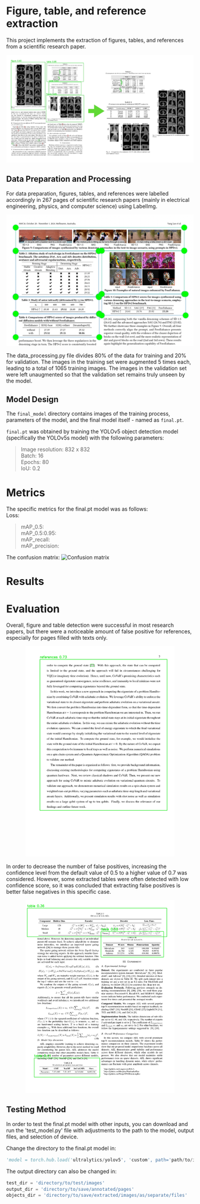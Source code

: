 # Figure, table, and reference extraction 
This project implements the extraction of figures, tables, and references from a scientific research paper. 

![Introduction](Figures/process.jpg)

## Data Preparation and Processing 
For data preparation, figures, tables, and references were labelled accordingly in 267 pages of scientific research papers (mainly in electrical engineering, physics, and computer science) using LabelImg. 

<p align="center">
  <img src="Figures/data_prep.png" width="600">
</p>



The data_processing.py file divides 80% of the data for training and 20% for validation. 
The images in the training set were augmented 5 times each, leading to a total of 1065 training images. The images in the validation set were left unaugmented so that the validation set remains truly unseen by the model. 

## Model Design 
The `final_model` directory contains images of the training process, parameters of the model, and the final model itself - named as `final.pt`. 

`final.pt` was obtained by training the YOLOv5 object detection model (specifically the YOLOv5s model) with the following parameters: 
>Image resolution: 832 x 832  
>Batch: 16  
>Epochs: 80  
>IoU: 0.2  


# Metrics 
The specific metrics for the final.pt model was as follows:  
Loss:  
>mAP_0.5:  
>mAP_0.5:0.95:  
>mAP_recall:  
>mAP_precision:

The confusion matrix: 
![Confusion matrix]()

# Results 
# Evaluation
Overall, figure and table detection were successful in most research papers, but there were a noticeable amount of false positive for references, especially for pages filled with texts only. 


<p align="center">
  <img src="Figures/false_positive_ex.jpg" width="400">
</p>

In order to decrease the number of false positives, increasing the confidence level from the default value of 0.5 to a higher value of 0.7 was considered. However, some extracted tables were often detected with low confidence score, so it was concluded that extracting false positives is better false negatives in this specific case. 

<p align="center">
  <img src="Figures/low_confscore_tables.jpg" width="400">
</p>

## Testing Method  
In order to test the final.pt model with other inputs, you can download and run the 'test_model.py' file with adjustments to the path to the model, output files, and selection of device. 

Change the directory to the final.pt model in:
```python
'model = torch.hub.load('ultralytics/yolov5', 'custom', path='path/to/installed/extraction.pt/model')' 
```

The output directory can also be changed in: 
```python
test_dir = 'directory/to/test/images'
output_dir = 'directory/to/save/annotated/pages'
objects_dir = 'directory/to/save/extracted/images/as/separate/files'
```


